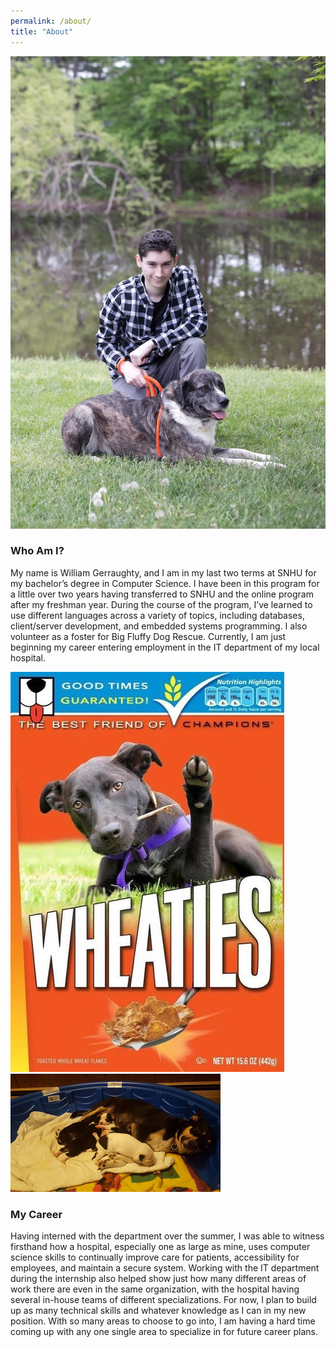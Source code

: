```yaml
---
permalink: /about/
title: "About"
---
```


![My Portrait](/assets/images/portrait.jpg)

### Who Am I?
My name is William Gerraughty, and I am in my last two terms at SNHU for my bachelor’s degree in Computer Science. I have been in this program for a little over two years having transferred to SNHU and the online program after my freshman year. During the course of the program, I’ve learned to use different languages across a variety of topics, including databases, client/server development, and embedded systems programming. I also volunteer as a foster for Big Fluffy Dog Rescue. Currently, I am just beginning my career entering employment in the IT department of my local hospital.

![Wheaty](/assets/images/Wheaty.jpg)
![Momma Dog](/assets/images/Momma%20Dog.jpg)

### My Career
Having interned with the department over the summer, I was able to witness firsthand how a hospital, especially one as large as mine, uses computer science skills to continually improve care for patients, accessibility for employees, and maintain a secure system. Working with the IT department during the internship also helped show just how many different areas of work there are even in the same organization, with the hospital having several in-house teams of different specializations. For now, I plan to build up as many technical skills and whatever knowledge as I can in my new position. With so many areas to choose to go into, I am having a hard time coming up with any one single area to specialize in for future career plans.
